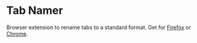 # Tab Namer

Browser extension to rename tabs to a standard format. Get for
[Firefox](https://addons.mozilla.org/en-US/firefox/addon/tab-namer/) or
[Chrome](https://chrome.google.com/webstore/detail/tab-namer/mhlkchmeabcgmaedklpajbokfaapcgoo).
